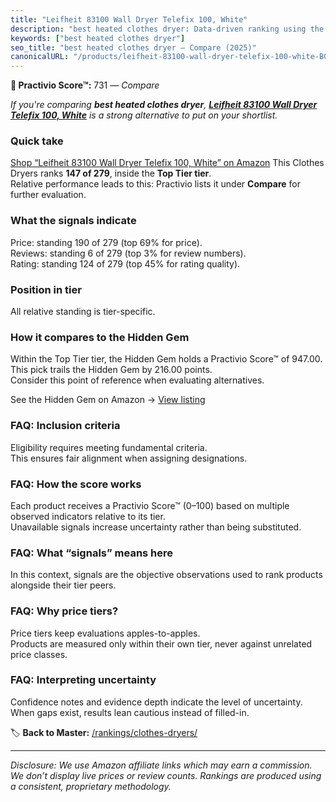 ```yaml
---
title: "Leifheit 83100 Wall Dryer Telefix 100, White"
description: "best heated clothes dryer: Data-driven ranking using the Practivio Score™. Positioned by quality, value, demand, findability, momentum."
keywords: ["best heated clothes dryer"]
seo_title: "best heated clothes dryer — Compare (2025)"
canonicalURL: "/products/leifheit-83100-wall-dryer-telefix-100-white-B000JG1KP4/"
---
```


**🛒 Practivio Score™:** 731 — _Compare_


*If you're comparing **best heated clothes dryer**, **[Leifheit 83100 Wall Dryer Telefix 100, White](https://www.amazon.com/dp/B000JG1KP4?tag=practivio-20)** is a strong alternative to put on your shortlist.*
### Quick take
[Shop “Leifheit 83100 Wall Dryer Telefix 100, White” on Amazon](https://www.amazon.com/dp/B000JG1KP4?tag=practivio-20)
This Clothes Dryers ranks **147 of 279**, inside the **Top Tier tier**.  
Relative performance leads to this: Practivio lists it under **Compare** for further evaluation.

### What the signals indicate
Price: standing 190 of 279 (top 69% for price).  
Reviews: standing 6 of 279 (top 3% for review numbers).  
Rating: standing 124 of 279 (top 45% for rating quality).  

### Position in tier
All relative standing is tier-specific.

### How it compares to the Hidden Gem
Within the Top Tier tier, the Hidden Gem holds a Practivio Score™ of 947.00.  
This pick trails the Hidden Gem by 216.00 points.  
Consider this point of reference when evaluating alternatives.  

See the Hidden Gem on Amazon → [View listing](https://www.amazon.com/dp/B007P3N9O4?tag=practivio-20)

### FAQ: Inclusion criteria
Eligibility requires meeting fundamental criteria.  
This ensures fair alignment when assigning designations.

### FAQ: How the score works
Each product receives a Practivio Score™ (0–100) based on multiple observed indicators relative to its tier.  
Unavailable signals increase uncertainty rather than being substituted.

### FAQ: What “signals” means here
In this context, signals are the objective observations used to rank products alongside their tier peers.

### FAQ: Why price tiers?
Price tiers keep evaluations apples-to-apples.  
Products are measured only within their own tier, never against unrelated price classes.

### FAQ: Interpreting uncertainty
Confidence notes and evidence depth indicate the level of uncertainty.  
When gaps exist, results lean cautious instead of filled-in.

<!-- Missing template for Compare/CompareWithinPriceClass -->


🏷️ **Back to Master:** [/rankings/clothes-dryers/](/rankings/clothes-dryers/)

---
_Disclosure: We use Amazon affiliate links which may earn a commission. We don’t display live prices or review counts. Rankings are produced using a consistent, proprietary methodology._
